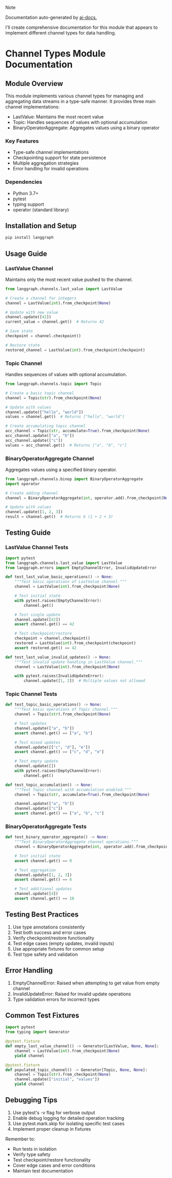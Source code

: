 
> [!NOTE]
> Documentation auto-generated by [ai-docs.](https://github.com/connor-john/ai-docs)

I'll create comprehensive documentation for this module that appears to implement different channel types for data handling.

# Channel Types Module Documentation

## Module Overview
This module implements various channel types for managing and aggregating data streams in a type-safe manner. It provides three main channel implementations:
- LastValue: Maintains the most recent value
- Topic: Handles sequences of values with optional accumulation
- BinaryOperatorAggregate: Aggregates values using a binary operator

### Key Features
- Type-safe channel implementations
- Checkpointing support for state persistence
- Multiple aggregation strategies
- Error handling for invalid operations

### Dependencies
- Python 3.7+
- pytest
- typing support
- operator (standard library)

## Installation and Setup

```bash
pip install langgraph
```

## Usage Guide

### LastValue Channel
Maintains only the most recent value pushed to the channel.

```python
from langgraph.channels.last_value import LastValue

# Create a channel for integers
channel = LastValue(int).from_checkpoint(None)

# Update with new value
channel.update([42])
current_value = channel.get()  # Returns 42

# Save state
checkpoint = channel.checkpoint()

# Restore state
restored_channel = LastValue(int).from_checkpoint(checkpoint)
```

### Topic Channel
Handles sequences of values with optional accumulation.

```python
from langgraph.channels.topic import Topic

# Create a basic topic channel
channel = Topic(str).from_checkpoint(None)

# Update with values
channel.update(["hello", "world"])
values = channel.get()  # Returns ["hello", "world"]

# Create accumulating topic channel
acc_channel = Topic(str, accumulate=True).from_checkpoint(None)
acc_channel.update(["a", "b"])
acc_channel.update(["c"])
values = acc_channel.get()  # Returns ["a", "b", "c"]
```

### BinaryOperatorAggregate Channel
Aggregates values using a specified binary operator.

```python
from langgraph.channels.binop import BinaryOperatorAggregate
import operator

# Create adding channel
channel = BinaryOperatorAggregate(int, operator.add).from_checkpoint(None)

# Update with values
channel.update([1, 2, 3])
result = channel.get()  # Returns 6 (1 + 2 + 3)
```

## Testing Guide

### LastValue Channel Tests

```python
import pytest
from langgraph.channels.last_value import LastValue
from langgraph.errors import EmptyChannelError, InvalidUpdateError

def test_last_value_basic_operations() -> None:
    """Test basic operations of LastValue channel."""
    channel = LastValue(int).from_checkpoint(None)

    # Test initial state
    with pytest.raises(EmptyChannelError):
        channel.get()

    # Test single update
    channel.update([42])
    assert channel.get() == 42

    # Test checkpoint/restore
    checkpoint = channel.checkpoint()
    restored = LastValue(int).from_checkpoint(checkpoint)
    assert restored.get() == 42

def test_last_value_invalid_updates() -> None:
    """Test invalid update handling in LastValue channel."""
    channel = LastValue(int).from_checkpoint(None)

    with pytest.raises(InvalidUpdateError):
        channel.update([1, 2])  # Multiple values not allowed
```

### Topic Channel Tests

```python
def test_topic_basic_operations() -> None:
    """Test basic operations of Topic channel."""
    channel = Topic(str).from_checkpoint(None)

    # Test updates
    channel.update(["a", "b"])
    assert channel.get() == ["a", "b"]

    # Test mixed updates
    channel.update([["c", "d"], "e"])
    assert channel.get() == ["c", "d", "e"]

    # Test empty update
    channel.update([])
    with pytest.raises(EmptyChannelError):
        channel.get()

def test_topic_accumulation() -> None:
    """Test Topic channel with accumulation enabled."""
    channel = Topic(str, accumulate=True).from_checkpoint(None)

    channel.update(["a", "b"])
    channel.update(["c"])
    assert channel.get() == ["a", "b", "c"]
```

### BinaryOperatorAggregate Tests

```python
def test_binary_operator_aggregate() -> None:
    """Test BinaryOperatorAggregate channel operations."""
    channel = BinaryOperatorAggregate(int, operator.add).from_checkpoint(None)

    # Test initial state
    assert channel.get() == 0

    # Test aggregation
    channel.update([1, 2, 3])
    assert channel.get() == 6

    # Test additional updates
    channel.update([4])
    assert channel.get() == 10
```

## Testing Best Practices

1. Use type annotations consistently
2. Test both success and error cases
3. Verify checkpoint/restore functionality
4. Test edge cases (empty updates, invalid inputs)
5. Use appropriate fixtures for common setup
6. Test type safety and validation

## Error Handling

1. EmptyChannelError: Raised when attempting to get value from empty channel
2. InvalidUpdateError: Raised for invalid update operations
3. Type validation errors for incorrect types

## Common Test Fixtures

```python
import pytest
from typing import Generator

@pytest.fixture
def empty_last_value_channel() -> Generator[LastValue, None, None]:
    channel = LastValue(int).from_checkpoint(None)
    yield channel

@pytest.fixture
def populated_topic_channel() -> Generator[Topic, None, None]:
    channel = Topic(str).from_checkpoint(None)
    channel.update(["initial", "values"])
    yield channel
```

## Debugging Tips

1. Use pytest's -v flag for verbose output
2. Enable debug logging for detailed operation tracking
3. Use pytest.mark.skip for isolating specific test cases
4. Implement proper cleanup in fixtures

Remember to:
- Run tests in isolation
- Verify type safety
- Test checkpoint/restore functionality
- Cover edge cases and error conditions
- Maintain test documentation
